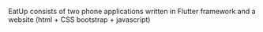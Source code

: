 EatUp consists of two phone applications written in Flutter framework and a website (html + CSS bootstrap + javascript)

